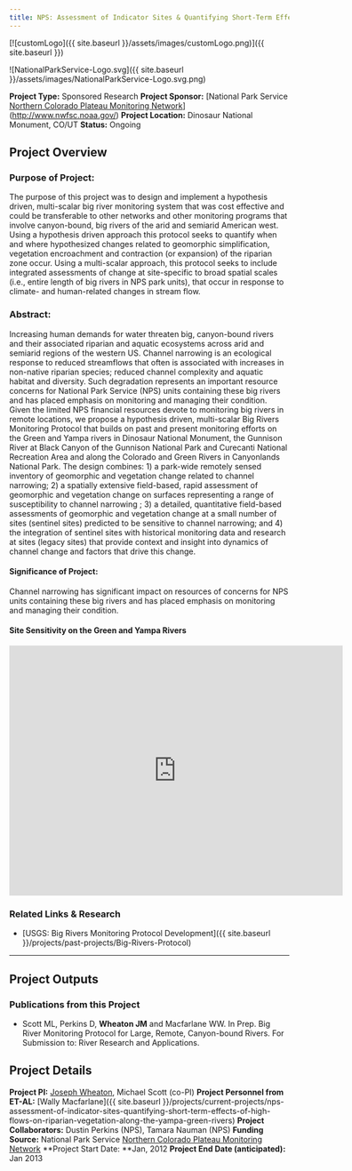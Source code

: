 ```yaml
---
title: NPS: Assessment of Indicator Sites & Quantifying Short-Term Effects of High Flows on Riparian Vegetation along the Yampa & Green Rivers
---
```


[![customLogo]({{ site.baseurl }}/assets/images/customLogo.png)]({{ site.baseurl }})

![NationalParkService-Logo.svg]({{ site.baseurl }}/assets/images/NationalParkService-Logo.svg.png)

**Project Type:** Sponsored Research
**Project Sponsor:** [National Park Service [Northern Colorado Plateau Monitoring Network](http://science.nature.nps.gov/im/units/ncpn/index.cfm)](http://www.nwfsc.noaa.gov/)
**Project Location:** Dinosaur National Monument, CO/UT
**Status:**   Ongoing

## Project Overview

### Purpose of Project:

The purpose of this project was to design and implement a hypothesis driven, multi-scalar big river monitoring system that was cost effective and could be transferable to other networks and other monitoring programs that involve canyon-bound, big rivers of the arid and semiarid American west. Using a hypothesis driven approach this protocol seeks to quantify when and where hypothesized changes related to geomorphic simplification, vegetation encroachment and contraction (or expansion) of the riparian zone occur. Using a multi-scalar approach, this protocol seeks to include integrated assessments of change at site-specific to broad spatial scales (i.e., entire length of big rivers in NPS park units), that occur in response to climate- and human-related changes in stream flow. 

### Abstract:

Increasing human demands for water threaten big, canyon-bound rivers and their associated riparian and aquatic ecosystems across arid and semiarid regions of the western US. Channel narrowing is an ecological response to reduced streamflows that often is associated with increases in non-native riparian species; reduced channel complexity and aquatic habitat and diversity. Such degradation represents an important resource concerns for National Park Service (NPS) units containing these big rivers and has placed emphasis on monitoring and managing their condition. Given the limited NPS financial resources devote to monitoring big rivers in remote locations, we propose a hypothesis driven, multi-scalar Big Rivers Monitoring Protocol that builds on past and present monitoring efforts on the Green and Yampa rivers in Dinosaur National Monument, the Gunnison River at Black Canyon of the Gunnison National Park and Curecanti National Recreation Area and along the Colorado and Green Rivers in Canyonlands National Park. The design combines: 1) a park-wide remotely sensed inventory of geomorphic and vegetation change related to channel narrowing; 2) a spatially extensive field-based, rapid assessment of geomorphic and vegetation change on surfaces representing a range of susceptibility to channel narrowing ; 3) a detailed, quantitative field-based assessments of geomorphic and vegetation change at a small number of sites (sentinel sites) predicted to be sensitive to channel narrowing; and 4) the integration of sentinel sites with historical monitoring data and research at sites (legacy sites) that provide context and insight into dynamics of channel change and factors that drive this change.

#### Significance of Project:

Channel narrowing has significant impact on resources of concerns for NPS units containing these big rivers and has placed emphasis on monitoring and managing their condition.

#### Site Sensitivity on the Green and Yampa Rivers

<iframe src="https://www.google.com/maps/embed?pb=!1m10!1m8!1m3!1d426658.17474481725!2d-108.955536!3d40.596228!3m2!1i1024!2i768!4f13.1!5e1!3m2!1sen!2sus!4v1504881450203" width="600" height="450" frameborder="0" style="border:0" allowfullscreen></iframe>

### Related Links & Research

- [USGS: Big Rivers Monitoring Protocol Development]({{ site.baseurl }}/projects/past-projects/Big-Rivers-Protocol)

------

## Project Outputs

### Publications from this Project

- Scott ML, Perkins D, **Wheaton JM** and Macfarlane WW. In Prep. Big River Monitoring Protocol for Large, Remote, Canyon-bound Rivers. For Submission to: River Research and Applications.

## Project Details

**Project PI:**  [Joseph Wheaton](http://joewheaton.org/), Michael Scott (co-PI)
**Project Personnel from ET-AL:** [Wally Macfarlane]({{ site.baseurl }}/projects/current-projects/nps-assessment-of-indicator-sites-quantifying-short-term-effects-of-high-flows-on-riparian-vegetation-along-the-yampa-green-rivers)
**Project Collaborators:**  Dustin Perkins (NPS), Tamara Nauman (NPS)
**Funding Source:** National Park Service [Northern Colorado Plateau Monitoring Network](http://science.nature.nps.gov/im/units/ncpn/index.cfm)
**Project Start Date: **Jan, 2012
**Project End Date (anticipated):** Jan 2013